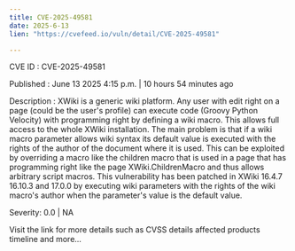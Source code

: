 ```yaml
---
title: CVE-2025-49581
date: 2025-6-13
lien: "https://cvefeed.io/vuln/detail/CVE-2025-49581"

---
```


CVE ID : CVE-2025-49581

Published :  June 13
2025
4:15 p.m. | 10 hours
54 minutes ago

Description : XWiki is a generic wiki platform. Any user with edit right on a page (could be the user's profile) can execute code (Groovy
Python
Velocity) with programming right by defining a wiki macro. This allows full access to the whole XWiki installation. The main problem is that if a wiki macro parameter allows wiki syntax
its default value is executed with the rights of the author of the document where it is used. This can be exploited by overriding a macro like the children macro that is used in a page that has programming right like the page XWiki.ChildrenMacro and thus allows arbitrary script macros. This vulnerability has been patched in XWiki 16.4.7
16.10.3 and 17.0.0 by executing wiki parameters with the rights of the wiki macro's author when the parameter's value is the default value.

Severity: 0.0 | NA

Visit the link for more details
such as CVSS details
affected products
timeline
and more...
